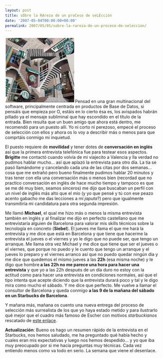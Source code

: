 ```yaml
---
layout: post
title: sObre la RAreza de un proCeso de seLEcción
date: '2007-05-04T00:00:00+00:00'
permalink: 2007/05/05/sobre-la-rareza-de-un-proceso-de-seleccion/
---
```

<img class="derecha_borde" src='/assets/starbucks_escher-767149.png' alt='escher starbucks' />Pensad en una gran multinacional del software, principalmente centrada en productos de Base de Datos, si pensáis que empieza por O, estáis en lo cierto ésa es, los avispados habrán pillado ya el mensaje subliminal que hay escondido en el título de la entrada. Bien resulta que un buen amigo que ahora está dentro, me recomendó para un puesto allí. Yo ni corto ni perezoso, empecé el proceso de selección con ellos y ahora os lo voy a describir más o menos para que comprtáis conmigo mi inquietud.

El puesto requiere de <strong>movilidad</strong> y tener dotes de <strong>conversación en inglés</strong> así que la primera entrevista telefónica fue para testear esos aspectos. <strong>Brigitte</strong> me contactó cuando volvía de mi viajecito a Valencia y lla verdad no pudimos hablar mucho... así que aplazó la entrevista para otro día. La tia se pasó llamándome y cancelando cada una de las citas por dos semanas... cosa que me extrañó pero bueno finalmente pudimos hablar 20 minutos y tras tener con ella una conversación más o menos bien (recordad que no practico conversación en inglés de hace mucho tiempo y tampoco es que se me dé muy bien, seamos sinceros) me dijo que buscaban un perfil con un nivel de inglés más alto que el mío (y yo que pensé y tú con ese peazo acento gabacho me das lecciones a mí <em>japuta</em>?) pero que igualmente transmitiría mi candidatura para otra segunda impresión.

Me llamó <strong>Michael</strong>, el qual me hizo más o menos la misma entrevista también en inglés y al finalizar me dijo en perfecto castellano que me entrevistaría alguien de Barcelona para valorar mis skills técnicos sobre la tecnología en concreto (<strong>Siebel</strong>). El jueves me llama el que me hará la entrevista y me dice que está en Barcelona y que tiene que hacerme la entrevista el jueves o el viernes y yo le digo que no puede ser, que tengo un arranque. Me llama otra vez Michael y me dice que tiene que ser el jueves o el viernes, que porque no puedo y le cuento que tengo un arranque y el jueves lo preparo y el viernes arranco así que no puedo quedar ningún día y me dice que quedemos el mismo jueves a las <strong>22h</strong> (esa misma noche) y le digo que hombre<strong> a las 22h no me parece una hora para hacer una entrevista</strong> y que yo a las 22h después de un día duro no estoy con la actitud como para hacer una entrevista en condiciones normales, así que el tipo intenta que acepte diciendo que la entrevista durará poco y tal y le digo mira como mucho el sábado. Y me dice que perfecto. Me vuelve a llamar el consultor de Barcelona y queda conmigo <strong>a las 9 de la mañana del sábado en un Starbucks de Barcelona</strong>.

Y mañana más, mañana os cuento una nueva entrega del proceso de selección más surrealista de los que yo haya estado metido y para ilustrarlo qué mejor que el cuadro más famoso de Escher con motivos <em>starbuckianos</em> rescatado de <a href="http://web.mit.edu/cms/bcc/2005/10/starbucks-relativity.html">este enlace</a>.

<strong>Actualización</strong>: Bueno os hago un resumen rápido de la entrevista en el Starbucks, nos hemos saludado, me ha preguntado qué había hecho y cuales eran mis expectativas y luego nos hemos despedido... y yo que iba muy preocupado por si me hacía preguntas muy técnicas. Cada vez entiendo menos como va todo en serio. La semana que viene el desenlace.
